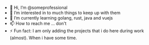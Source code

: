 - 👋 Hi, I’m @someprofessional
- 👀 I’m interested in to much things to keep up with them
- 🌱 I’m currently learning golang, rust, java and vuejs
- 📫 How to reach me ... don't
- ⚡ Fun fact: I am only adding the projects that i do here during work (almost). When i have some time.
